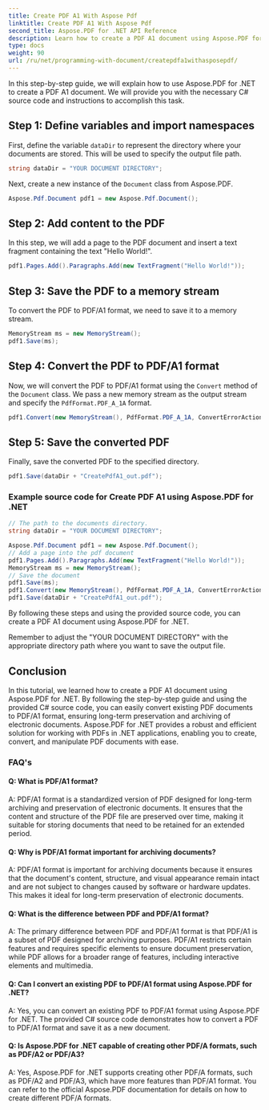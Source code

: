 ```yaml
---
title: Create PDF A1 With Aspose Pdf
linktitle: Create PDF A1 With Aspose Pdf
second_title: Aspose.PDF for .NET API Reference
description: Learn how to create a PDF A1 document using Aspose.PDF for .NET. Step-by-step guide with C# source code. Efficiently optimize PDFs.
type: docs
weight: 90
url: /ru/net/programming-with-document/createpdfa1withasposepdf/
---
```

In this step-by-step guide, we will explain how to use Aspose.PDF for .NET to create a PDF A1 document. We will provide you with the necessary C# source code and instructions to accomplish this task.

## Step 1: Define variables and import namespaces

First, define the variable `dataDir` to represent the directory where your documents are stored. This will be used to specify the output file path.

```csharp
string dataDir = "YOUR DOCUMENT DIRECTORY";
```

Next, create a new instance of the `Document` class from Aspose.PDF.

```csharp
Aspose.Pdf.Document pdf1 = new Aspose.Pdf.Document();
```

## Step 2: Add content to the PDF

In this step, we will add a page to the PDF document and insert a text fragment containing the text "Hello World!".

```csharp
pdf1.Pages.Add().Paragraphs.Add(new TextFragment("Hello World!"));
```

## Step 3: Save the PDF to a memory stream

To convert the PDF to PDF/A1 format, we need to save it to a memory stream.

```csharp
MemoryStream ms = new MemoryStream();
pdf1.Save(ms);
```

## Step 4: Convert the PDF to PDF/A1 format

Now, we will convert the PDF to PDF/A1 format using the `Convert` method of the `Document` class. We pass a new memory stream as the output stream and specify the `PdfFormat.PDF_A_1A` format.

```csharp
pdf1.Convert(new MemoryStream(), PdfFormat.PDF_A_1A, ConvertErrorAction.Delete);
```

## Step 5: Save the converted PDF

Finally, save the converted PDF to the specified directory.

```csharp
pdf1.Save(dataDir + "CreatePdfA1_out.pdf");
```

### Example source code for Create PDF A1 using Aspose.PDF for .NET

```csharp
// The path to the documents directory.
string dataDir = "YOUR DOCUMENT DIRECTORY";

Aspose.Pdf.Document pdf1 = new Aspose.Pdf.Document();
// Add a page into the pdf document
pdf1.Pages.Add().Paragraphs.Add(new TextFragment("Hello World!"));
MemoryStream ms = new MemoryStream();
// Save the document
pdf1.Save(ms);
pdf1.Convert(new MemoryStream(), PdfFormat.PDF_A_1A, ConvertErrorAction.Delete);
pdf1.Save(dataDir + "CreatePdfA1_out.pdf");
```

By following these steps and using the provided source code, you can create a PDF A1 document using Aspose.PDF for .NET.

Remember to adjust the "YOUR DOCUMENT DIRECTORY" with the appropriate directory path where you want to save the output file.

## Conclusion

In this tutorial, we learned how to create a PDF A1 document using Aspose.PDF for .NET. By following the step-by-step guide and using the provided C# source code, you can easily convert existing PDF documents to PDF/A1 format, ensuring long-term preservation and archiving of electronic documents. Aspose.PDF for .NET provides a robust and efficient solution for working with PDFs in .NET applications, enabling you to create, convert, and manipulate PDF documents with ease.

### FAQ's

#### Q: What is PDF/A1 format?

A: PDF/A1 format is a standardized version of PDF designed for long-term archiving and preservation of electronic documents. It ensures that the content and structure of the PDF file are preserved over time, making it suitable for storing documents that need to be retained for an extended period.

#### Q: Why is PDF/A1 format important for archiving documents?

A: PDF/A1 format is important for archiving documents because it ensures that the document's content, structure, and visual appearance remain intact and are not subject to changes caused by software or hardware updates. This makes it ideal for long-term preservation of electronic documents.

#### Q: What is the difference between PDF and PDF/A1 format?

A: The primary difference between PDF and PDF/A1 format is that PDF/A1 is a subset of PDF designed for archiving purposes. PDF/A1 restricts certain features and requires specific elements to ensure document preservation, while PDF allows for a broader range of features, including interactive elements and multimedia.

#### Q: Can I convert an existing PDF to PDF/A1 format using Aspose.PDF for .NET?

A: Yes, you can convert an existing PDF to PDF/A1 format using Aspose.PDF for .NET. The provided C# source code demonstrates how to convert a PDF to PDF/A1 format and save it as a new document.

#### Q: Is Aspose.PDF for .NET capable of creating other PDF/A formats, such as PDF/A2 or PDF/A3?

A: Yes, Aspose.PDF for .NET supports creating other PDF/A formats, such as PDF/A2 and PDF/A3, which have more features than PDF/A1 format. You can refer to the official Aspose.PDF documentation for details on how to create different PDF/A formats.